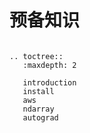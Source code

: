 # 预备知识

```eval_rst

.. toctree::
   :maxdepth: 2

   introduction
   install
   aws
   ndarray
   autograd

```
